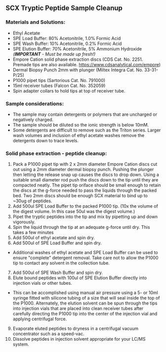 ## SCX Tryptic Peptide Sample Cleanup
### Materials and Solutions:
- Ethyl Acetate
- SPE Load Buffer: 80% Acetonitrile, 1.0% Formic Acid
- SPE Wash Buffer: 10% Acetonitrile, 0.2% Formic Acid
- SPE Elution Buffer: 70% Acetonitrile, 5% Ammonium Hydroxide *(__IMPORTANT__ - Must be made up fresh!)*
- Empore Cation solid phase extraction discs (CDS Cat. No. 2251.
  Premade tips are also available. https://www.cdsanalytical.com/empore)
- Dermal Biopsy Punch 2mm with plunger (Miltex Integra Cat. No. 33-31-P/25)
- P1000 pipet tips (Sartorious Cat. No. 791000)
- 15ml receiver tubes (Falcon Cat. No. 352059)
- Spin adapter collars to hold tips at top of receiver tube.

### Sample considerations:
- The sample may contain detergents or polymers that are uncharged or negatively charged.
- The sample should be diluted so the ionic strength is below 10mM.
- Some detergents are difficult to remove such as the Triton series.  Larger wash volumes and inclusion of ethyl acetate washes remove the detergents down to trace levels.  

### Solid phase extraction - peptide cleanup:
1. Pack a P1000 pipet tip with 2 x 2mm diameter Empore Cation discs cut out using a 2mm diameter dermal biopsy punch. Pushing the plunger then letting the release snap up causes the discs to drop down.  Using a suitable small diameter rod push the discs down to the tip until they are compacted neatly. The pipet tip oriface should be small enough to retain the discs at the g-force needed to pass the liquids through the packed bed.  Two 2mm discs should be enough SCX material to bind up to ~30ug of peptides.
2. Add 500ul SPE Load Buffer to the packed P1000 tip. (10x the volume of the digest volume. In this case 50ul was the digest volume.)
3. Pipet the tryptic peptides into the tip and mix by pipetting up and down vigorously.
4. Spin the liquid through the tip at an adequate g-force until dry.  This takes a few minutes
5. Add 500ul of ethyl acetate and spin dry.
6. Add 500ul of SPE Load Buffer and spin dry.
- Additional washes of ethyl acetate and SPE Load Buffer can be used to ensure "complete" detergent removal.  Take care not to allow the P1000 tip to contact any solvent in the collection tube.
7. Add 500ul of SPE Wash Buffer and spin dry.
8. Elute bound peptides with 100ul of SPE Elution Buffer directly into injection vials or other tubes.
- This can be accomplished using manual air pressure using a 5- or 10ml syringe fitted with silicone tubing of a size that will seal inside the top of the P1000.
Alternately, the elution solvent can be spun through the tips into injection vials that are placed into clean receiver tubes after carefully directing the P1000 tip into the center of the injection vial and applying centrifugal force.
9. Evaporate eluted peptides to dryness in a centrifugal vacuum concentrator such as a speed-vac.
10. Dissolve peptides in injection solvent appropriate for your LC/MS system.
